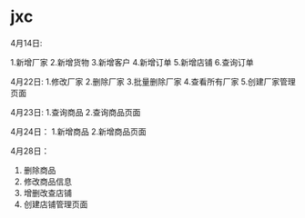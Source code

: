 # jxc

4月14日:

1.新增厂家
2.新增货物
3.新增客户
4.新增订单
5.新增店铺
6.查询订单

4月22日:
1.修改厂家
2.删除厂家
3.批量删除厂家
4.查看所有厂家
5.创建厂家管理页面

4月23日:
1.查询商品
2.查询商品页面

4月24日：
1.新增商品
2.新增商品页面

4月28日：
1. 删除商品
2. 修改商品信息
3. 增删改查店铺
4. 创建店铺管理页面
